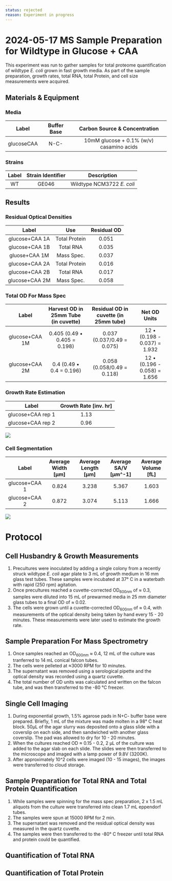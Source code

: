 ```yaml
---
status: rejected
reason: Experiment in progress
---
```


# 2024-05-17 MS Sample Preparation for Wildtype in Glucose + CAA
This experiment was run to gather samples for total proteome quantification of 
wildtype *E. coli* grown in fast growth media. As part of the sample preparation,
growth rates, total RNA, total Protein, and cell size measurements were acquired.

## Materials & Equipment
### Media

| **Label** | **Buffer Base** | **Carbon Source & Concentration** |
|:--:|:--:|:--:|
| glucoseCAA| N-C- | 10mM glucose + 0.1% (w/v) casamino acids|


### Strains
|**Label**|**Strain Identifier**|**Description**|
|:--:|:--:|:--:|
|WT | GE046 | Wildtype NCM3722 *E. coli*|


## Results

### Residual Optical Densities
|**Label**| **Use**| **Residual OD**|
|:--:|:--:|:--:|
|glucose+CAA 1A | Total Protein | 0.051 |
|glucose+CAA 1B | Total RNA | 0.035 |
|gluose+CAA 1M| Mass Spec.| 0.037 |
|glucose+CAA 2A | Total Protein | 0.016 |
|glucose+CAA 2B | Total RNA | 0.017 |
|glucose+CAA 2M | Mass Spec.| 0.058 |

### Total OD For Mass Spec 
|**Label** | **Harvest OD in 25mm Tube (in cuvette)** | **Residual OD in cuvette (in 25mm tube)** | **Net OD Units** |
|:--:|:--:|:--:|:--:|
|glucose+CAA 1M | 0.405 (0.49 • 0.405 = 0.198) | 0.037 (0.037/0.49 = 0.075) | 12 • (0.198 - 0.037) = 1.932 |
|glucose+CAA 2M | 0.4 (0.49 • 0.4 = 0.196) | 0.058 (0.058/0.49 = 0.118) | 12 • (0.196 - 0.058) = 1.656 | 

### Growth Rate Estimation
|**Label** | **Growth Rate [inv. hr]** |
|:--:|:--:|
| glucose+CAA rep 1 | 1.13 |
| glucose+CAA rep 2 | 0.96 |

![](viz/2024-05-17_r1_growth_curves.png)

### Cell Segmentation
|**Label**| **Average Width [µm]** | **Average Length [µm]** | **Average SA/V [µm^-1]** | **Average Volume [fL]**|
|:--:|:--:|:--:|:--:|:--:|
|glucose+CAA 1 | 0.824 | 3.238 | 5.367 | 1.603 |
|glucose+CAA 2 | 0.872 | 3.074 | 5.113 | 1.666 |

![](./viz/2024-05-17_r1_size_cdfs.png)

# Protocol
## Cell Husbandry & Growth Measurements
1. Precultures were inoculated by adding a single colony from a recently struck 
wildtype *E. coli* agar plate to 3 mL of growth medium in 16 mm glass test tubes.
These samples were incubated at 37° C in a waterbath with rapid (250 rpm) agitation.
2. Once precultures reached a cuvette-corrected OD$_{600nm}$ of ≈ 0.3, samples 
were diluted into 15 mL of prewarmed media in 25 mm diameter glass tubes to a final
OD of ≈ 0.02.
3. The cells were grown until a cuvette-corrected OD$_{600nm}$ of ≈ 0.4, with 
measurements of the optical density being taken by hand every 15 - 20 minutes. These 
measurements were later used to estimate the growth rate. 

## Sample Preparation For Mass Spectrometry
1. Once samples reached an OD$_{600nm}$ ≈ 0.4, 12 mL of the culture was tranferred 
to 14 mL conical falcon tubes. 
2. The cells were pelleted at ≈3000 RPM for 10 minutes. 
3. The supernatant was removed using a serological pipette and the optical 
density was recorded using a quartz cuvette. 
4. The total number of OD units was calculated and written on the falcon tube, 
and was then transferred to the -80 °C freezer. 

## Single Cell Imaging 
1. During exponential growth, 1.5% agarose pads in N+C- buffer base were prepared. 
Briefly, 1 mL of the mixture was made molten in a 98° C heat block. 50µL of the
agar slurry was deposited onto a glass slide with a coverslip on each side, and 
then sandwiched with another glass coverslip. The pad was allowed to dry for 10 - 
20 minutes.
2. When the cultures reached OD ≈ 0.15 - 0.2, 2 µL of the culture was added 
to  the agar slab on each slide. The slides were then transferred to the 
microscope and imaged with a lamp power of 9.8V (3200K).
3. After approximately 10^2 cells were imaged (10 - 15 images), the images were 
transferred to cloud storage.

## Sample Preparation for Total RNA and Total Protein Quantification 
1. While samples were spinning for the mass spec preparation, 2 x 1.5 mL aliquots 
from the culture were transferred into clean 1.7 mL eppendorf tubes.  
2. The samples were spun at 15000 RPM for 2 min. 
3. The supernatant was removed and the residual optical density was measured 
in the quartz cuvette. 
4. The samples were then transferred to the -80° C freezer until total RNA 
and protein could be quantified. 

## Quantification of Total RNA


## Quantification of Total Protein